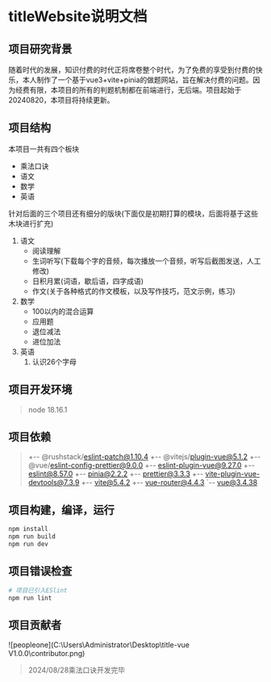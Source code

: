 # titleWebsite说明文档

## 项目研究背景

随着时代的发展，知识付费的时代正将席卷整个时代，为了免费的享受到付费的快乐，本人制作了一个基于vue3+vite+pinia的做题网站，旨在解决付费的问题。因为经费有限，本项目的所有的判题机制都在前端进行，无后端。项目起始于20240820，本项目将持续更新。

## 项目结构

本项目一共有四个板块

- 乘法口诀
- 语文
- 数学
- 英语

针对后面的三个项目还有细分的版块(下面仅是初期打算的模块，后面将基于这些木块进行扩充)

1. 语文
   - 阅读理解
   - 生词听写(下载每个字的音频，每次播放一个音频，听写后截图发送，人工修改)
   - 日积月累(词语，歇后语，四字成语)
   - 作文(关于各种格式的作文模板，以及写作技巧，范文示例，练习)
2. 数学
   - 100以内的混合运算
   - 应用题
   - 退位减法
   - 进位加法
3. 英语
   1. 认识26个字母

## 项目开发环境

> node 18.16.1

## 项目依赖

> +-- @rushstack/eslint-patch@1.10.4
> +-- @vitejs/plugin-vue@5.1.2
> +-- @vue/eslint-config-prettier@9.0.0
> +-- eslint-plugin-vue@9.27.0
> +-- eslint@8.57.0
> +-- pinia@2.2.2
> +-- prettier@3.3.3
> +-- vite-plugin-vue-devtools@7.3.9
> +-- vite@5.4.2
> +-- vue-router@4.4.3
> `-- vue@3.4.38

## 项目构建，编译，运行

```sh
npm install
npm run build
npm run dev
```

## 项目错误检查

```sh
# 项目已引入ESlint
npm run lint
```

## 项目贡献者

![peopleone](C:\Users\Administrator\Desktop\title-vue V1.0.0\contributor.png)

> 2024/08/28乘法口诀开发完毕
>